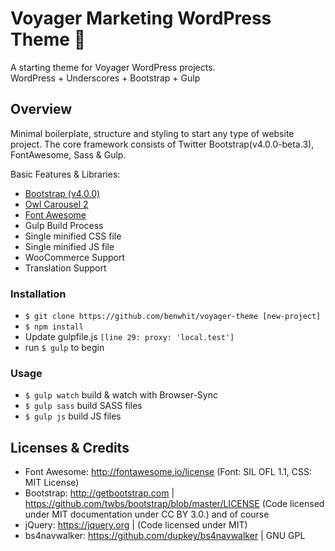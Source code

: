 # Voyager Marketing WordPress Theme :rocket:
A starting theme for Voyager WordPress projects. <br />
WordPress + Underscores + Bootstrap + Gulp

## Overview
Minimal boilerplate, structure and styling to start any type of website project.
The core framework consists of Twitter Bootstrap(v4.0.0-beta.3), FontAwesome, Sass & Gulp.

Basic Features & Libraries:
- [Bootstrap (v4.0.0)](https://getbootstrap.com/)
- [Owl Carousel 2](http://owlcarousel2.github.io/OwlCarousel2/)
- [Font Awesome](http://fortawesome.github.io/Font-Awesome/)
- Gulp Build Process
- Single minified CSS file
- Single minified JS file
- WooCommerce Support
- Translation Support

### Installation
- `$ git clone https://github.com/benwhit/voyager-theme [new-project]`
- `$ npm install`
- Update gulpfile.js `[line 29: proxy: 'local.test']`
- run `$ gulp` to begin

### Usage
- `$ gulp watch` build & watch with Browser-Sync
- `$ gulp sass` build SASS files
- `$ gulp js` build JS files

## Licenses & Credits
- Font Awesome: http://fontawesome.io/license (Font: SIL OFL 1.1, CSS: MIT License)
- Bootstrap: http://getbootstrap.com | https://github.com/twbs/bootstrap/blob/master/LICENSE (Code licensed under MIT documentation under CC BY 3.0.)
and of course
- jQuery: https://jquery.org | (Code licensed under MIT)
- bs4navwalker: https://github.com/dupkey/bs4navwalker | GNU GPL
